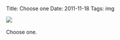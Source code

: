 Title: Choose one
Date: 2011-11-18
Tags: img

<div class="text"><a href="http://www.magnificentruin.com/post/12935175922/choose-one"><img src="http://dl.dropbox.com/u/140528/site/choose_one.jpg" /></a><br /><br />
Choose one.</div>